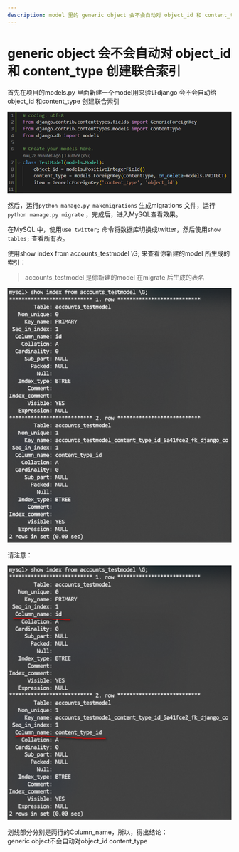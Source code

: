 ```yaml
---
description: model 里的 generic object 会不会自动对 object_id 和 content_type 创建联合索引
---
```


# generic object 会不会自动对 object\_id 和 content\_type 创建联合索引

首先在项目的models.py 里面新建一个model用来验证django 会不会自动给object\_id 和content\_type 创建联合索引

![models.py](.gitbook/assets/tu-pian-.png)

然后，运行`python manage.py makemigrations` 生成migrations 文件，运行`python manage.py migrate` ，完成后，进入MySQL查看效果。

在MySQL 中，使用`use twitter;` 命令将数据库切换成twitter，然后使用`show tables;` 查看所有表。

使用show index from accounts\_testmodel \G; 来查看你新建的model 所生成的索引：

> accounts\_testmodel 是你新建的model 在migrate 后生成的表名

![mysql](.gitbook/assets/tu-pian-%20%286%29.png)

请注意：

![mysql](.gitbook/assets/tu-pian-%20%287%29.png)

划线部分分别是两行的Column\_name，所以，得出结论：  
generic object不会自动对object\_id content\_type





